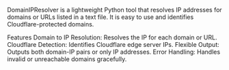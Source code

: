 DomainIPResolver is a lightweight Python tool that resolves IP addresses for domains or URLs listed in a text file. It is easy to use and identifies Cloudflare-protected domains.

Features
Domain to IP Resolution: Resolves the IP for each domain or URL.
Cloudflare Detection: Identifies Cloudflare edge server IPs.
Flexible Output: Outputs both domain-IP pairs or only IP addresses.
Error Handling: Handles invalid or unreachable domains gracefully.

